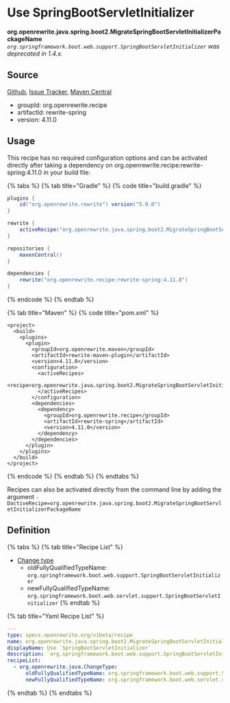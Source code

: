 # Use SpringBootServletInitializer

 **org.openrewrite.java.spring.boot2.MigrateSpringBootServletInitializerPackageName** _`org.springframework.boot.web.support.SpringBootServletInitializer` was deprecated in 1.4.x._

## Source

[Github](https://github.com/openrewrite/rewrite-spring), [Issue Tracker](https://github.com/openrewrite/rewrite-spring/issues), [Maven Central](https://search.maven.org/artifact/org.openrewrite.recipe/rewrite-spring/4.11.0/jar)

* groupId: org.openrewrite.recipe
* artifactId: rewrite-spring
* version: 4.11.0

## Usage

This recipe has no required configuration options and can be activated directly after taking a dependency on org.openrewrite.recipe:rewrite-spring:4.11.0 in your build file:

{% tabs %}
{% tab title="Gradle" %}
{% code title="build.gradle" %}
```groovy
plugins {
    id("org.openrewrite.rewrite") version("5.9.0")
}

rewrite {
    activeRecipe("org.openrewrite.java.spring.boot2.MigrateSpringBootServletInitializerPackageName")
}

repositories {
    mavenCentral()
}

dependencies {
    rewrite("org.openrewrite.recipe:rewrite-spring:4.11.0")
}
```
{% endcode %}
{% endtab %}

{% tab title="Maven" %}
{% code title="pom.xml" %}
```markup
<project>
  <build>
    <plugins>
      <plugin>
        <groupId>org.openrewrite.maven</groupId>
        <artifactId>rewrite-maven-plugin</artifactId>
        <version>4.11.0</version>
        <configuration>
          <activeRecipes>
            <recipe>org.openrewrite.java.spring.boot2.MigrateSpringBootServletInitializerPackageName</recipe>
          </activeRecipes>
        </configuration>
        <dependencies>
          <dependency>
            <groupId>org.openrewrite.recipe</groupId>
            <artifactId>rewrite-spring</artifactId>
            <version>4.11.0</version>
          </dependency>
        </dependencies>
      </plugin>
    </plugins>
  </build>
</project>
```
{% endcode %}
{% endtab %}
{% endtabs %}

Recipes can also be activated directly from the command line by adding the argument `-DactiveRecipe=org.openrewrite.java.spring.boot2.MigrateSpringBootServletInitializerPackageName`

## Definition

{% tabs %}
{% tab title="Recipe List" %}
* [Change type](../../changetype.md)
  * oldFullyQualifiedTypeName: `org.springframework.boot.web.support.SpringBootServletInitializer`
  * newFullyQualifiedTypeName: `org.springframework.boot.web.servlet.support.SpringBootServletInitializer`
{% endtab %}

{% tab title="Yaml Recipe List" %}
```yaml
---
type: specs.openrewrite.org/v1beta/recipe
name: org.openrewrite.java.spring.boot2.MigrateSpringBootServletInitializerPackageName
displayName: Use `SpringBootServletInitializer`
description: `org.springframework.boot.web.support.SpringBootServletInitializer` was deprecated in 1.4.x.
recipeList:
  - org.openrewrite.java.ChangeType:
      oldFullyQualifiedTypeName: org.springframework.boot.web.support.SpringBootServletInitializer
      newFullyQualifiedTypeName: org.springframework.boot.web.servlet.support.SpringBootServletInitializer
```
{% endtab %}
{% endtabs %}

